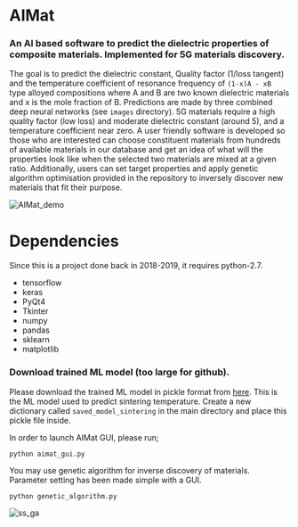 # AIMat
### An AI based software to predict the dielectric properties of composite materials. Implemented for 5G materials discovery.

The goal is to predict the dielectric constant, Quality factor (1/loss tangent) and the temperature coefficient of resonance frequency of `(1-x)A - xB` type alloyed compositions where A and B are two known dielectric materials and x is the mole fraction of B. Predictions are made by three combined deep neural networks (see `images` directory). 5G materials require a high quality factor (low loss) and moderate dielectric constant (around 5), and a temperature coefficient near zero. A user friendly software is developed so those who are interested can choose constituent materials from hundreds of available materials in our database and get an idea of what will the properties look like when the selected two materials are mixed at a given ratio. Additionally, users can set target properties and apply genetic algorithm optimisation provided in the repository to inversely discover new materials that fit their purpose.

![AIMat_demo](https://user-images.githubusercontent.com/32927933/132994013-9162b87c-aa73-4500-83de-b0e1b3d7e26f.gif)

# Dependencies
Since this is a project done back in 2018-2019, it requires python-2.7. 
* tensorflow
* keras
* PyQt4
* Tkinter
* numpy
* pandas
* sklearn
* matplotlib

### Download trained ML model (too large for github).
Please download the trained ML model in pickle format from [here](https://figshare.com/articles/dataset/Pickle_model/16610416). This is the ML model used to predict sintering temperature. Create a new dictionary called `saved_model_sintering` in the main directory and place this pickle file inside.


In order to launch AIMat GUI, please run;

    python aimat_gui.py

You may use genetic algorithm for inverse discovery of materials. Parameter setting has been made simple with a GUI.

    python genetic_algorithm.py

![ss_ga](https://user-images.githubusercontent.com/32927933/132995267-af133fc9-990b-484b-a01b-bba6a84d62b5.png)
